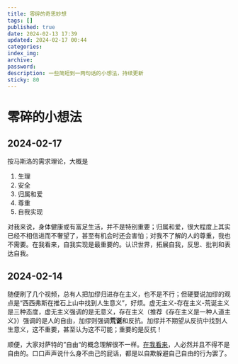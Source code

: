 ```yaml
---
title: 零碎的奇思妙想
tags: []
published: true
date: 2024-02-13 17:39
updated: 2024-02-17 00:44
categories:
index_img:
archive:
password:
description: 一些简短到一两句话的小想法，持续更新
sticky: 80
---
```


<!-- todo: not finished -->

# 零碎的小想法

## 2024-02-17

按马斯洛的需求理论，大概是

1. 生理
2. 安全
3. 归属和爱
4. 尊重
5. 自我实现

对我来说，身体健康或有富足生活，并不是特别重要；归属和爱，很大程度上其实已经不相信进而不奢望了，甚至有机会时还会害怕；对我不了解的人的尊重，我也不需要。在我看来，自我实现是最重要的。认识世界，拓展自我，反思、批判和表达自我。

## 2024-02-14

随便刷了几个视频，总有人把加缪归进存在主义，也不是不行；但硬要说加缪的观点是“西西弗斯在推石上山中找到人生意义”，好烦。虚无主义-存在主义-荒诞主义是三种态度，虚无主义强调的是无意义，存在主义（推荐《存在主义是一种人道主义》）强调的是人的自由，加缪则强调**荒诞**和反抗。加缪并不期望从反抗中找到人生意义，这不重要，甚至认为这不可能；重要的是反抗！

顺便，大家对萨特的”自由“的概念理解很不一样。[在我看来](/hexo/沉思/free-and-death)，人必然并且不得不是自由的。口口声声说什么身不由己的屁话，都是以自欺躲避自己自由的行为罢了。
